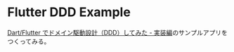 # Flutter DDD Example

[Dart/Flutter でドメイン駆動設計（DDD）してみた - 実装編](https://kabochapo.hateblo.jp/entry/2019/11/21/160759)のサンプルアプリをつくってみる。
